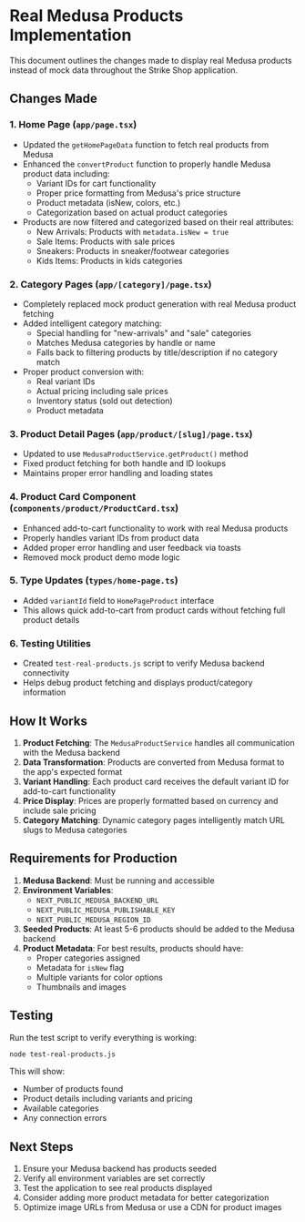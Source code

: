 # Real Medusa Products Implementation

This document outlines the changes made to display real Medusa products instead of mock data throughout the Strike Shop application.

## Changes Made

### 1. Home Page (`app/page.tsx`)
- Updated the `getHomePageData` function to fetch real products from Medusa
- Enhanced the `convertProduct` function to properly handle Medusa product data including:
  - Variant IDs for cart functionality
  - Proper price formatting from Medusa's price structure
  - Product metadata (isNew, colors, etc.)
  - Categorization based on actual product categories
- Products are now filtered and categorized based on their real attributes:
  - New Arrivals: Products with `metadata.isNew = true`
  - Sale Items: Products with sale prices
  - Sneakers: Products in sneaker/footwear categories
  - Kids Items: Products in kids categories

### 2. Category Pages (`app/[category]/page.tsx`)
- Completely replaced mock product generation with real Medusa product fetching
- Added intelligent category matching:
  - Special handling for "new-arrivals" and "sale" categories
  - Matches Medusa categories by handle or name
  - Falls back to filtering products by title/description if no category match
- Proper product conversion with:
  - Real variant IDs
  - Actual pricing including sale prices
  - Inventory status (sold out detection)
  - Product metadata

### 3. Product Detail Pages (`app/product/[slug]/page.tsx`)
- Updated to use `MedusaProductService.getProduct()` method
- Fixed product fetching for both handle and ID lookups
- Maintains proper error handling and loading states

### 4. Product Card Component (`components/product/ProductCard.tsx`)
- Enhanced add-to-cart functionality to work with real Medusa products
- Properly handles variant IDs from product data
- Added proper error handling and user feedback via toasts
- Removed mock product demo mode logic

### 5. Type Updates (`types/home-page.ts`)
- Added `variantId` field to `HomePageProduct` interface
- This allows quick add-to-cart from product cards without fetching full product details

### 6. Testing Utilities
- Created `test-real-products.js` script to verify Medusa backend connectivity
- Helps debug product fetching and displays product/category information

## How It Works

1. **Product Fetching**: The `MedusaProductService` handles all communication with the Medusa backend
2. **Data Transformation**: Products are converted from Medusa format to the app's expected format
3. **Variant Handling**: Each product card receives the default variant ID for add-to-cart functionality
4. **Price Display**: Prices are properly formatted based on currency and include sale pricing
5. **Category Matching**: Dynamic category pages intelligently match URL slugs to Medusa categories

## Requirements for Production

1. **Medusa Backend**: Must be running and accessible
2. **Environment Variables**: 
   - `NEXT_PUBLIC_MEDUSA_BACKEND_URL`
   - `NEXT_PUBLIC_MEDUSA_PUBLISHABLE_KEY`
   - `NEXT_PUBLIC_MEDUSA_REGION_ID`
3. **Seeded Products**: At least 5-6 products should be added to the Medusa backend
4. **Product Metadata**: For best results, products should have:
   - Proper categories assigned
   - Metadata for `isNew` flag
   - Multiple variants for color options
   - Thumbnails and images

## Testing

Run the test script to verify everything is working:

```bash
node test-real-products.js
```

This will show:
- Number of products found
- Product details including variants and pricing
- Available categories
- Any connection errors

## Next Steps

1. Ensure your Medusa backend has products seeded
2. Verify all environment variables are set correctly
3. Test the application to see real products displayed
4. Consider adding more product metadata for better categorization
5. Optimize image URLs from Medusa or use a CDN for product images